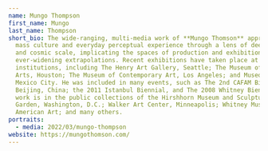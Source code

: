 ```yaml
---
name: Mungo Thompson
first_name: Mungo
last_name: Thompson
short_bio: The wide-ranging, multi-media work of **Mungo Thomson** approaches
  mass culture and everyday perceptual experience through a lens of deep time
  and cosmic scale, implicating the spaces of production and exhibition in
  ever-widening extrapolations. Recent exhibitions have taken place at renowned
  institutions, including The Henry Art Gallery, Seattle; The Museum of Fine
  Arts, Houston; The Museum of Contemporary Art, Los Angeles; and Museo Jumex,
  Mexico City. He was included in many events, such as The 2nd CAFAM Biennial,
  Beijing, China; the 2011 Istanbul Biennial, and The 2008 Whitney Biennial. His
  work is in the public collections of the Hirshhorn Museum and Sculpture
  Garden, Washington, D.C.; Walker Art Center, Minneapolis; Whitney Museum of
  American Art; and many others.
portraits:
  - media: 2022/03/mungo-thompson
website: https://mungothomson.com/
---
```

